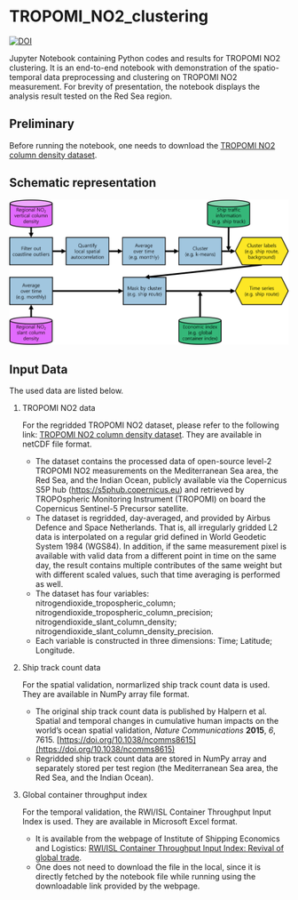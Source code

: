 # TROPOMI_NO2_clustering

[![DOI](https://doi.org/XXXX)](https://doi.org/XXXX)

Jupyter Notebook containing Python codes and results for TROPOMI NO2 clustering.
It is an end-to-end notebook with demonstration of the spatio-temporal data preprocessing and clustering on TROPOMI NO2 measurement.
For brevity of presentation, the notebook displays the analysis result tested on the Red Sea region.

## Preliminary
Before running the notebook, one needs to download the [TROPOMI NO2 column density dataset](https://data.4tu.nl/articles/_/16943725).

## Schematic representation
![schematic representation](scheme.png)

## Input Data
The used data are listed below.

1. TROPOMI NO2 data

    For the regridded TROPOMI NO2 dataset, please refer to the following link: [TROPOMI NO2 column density dataset](https://data.4tu.nl/articles/_/16943725). They are available in netCDF file format.
   
    - The dataset contains the processed data of open-source level-2 TROPOMI NO2 measurements on the Mediterranean Sea area, the Red Sea, and the Indian Ocean, publicly available via the Copernicus S5P hub (https://s5phub.copernicus.eu) and retrieved by TROPOspheric Monitoring Instrument (TROPOMI) on board the Copernicus Sentinel-5 Precursor satellite.
    - The dataset is regridded, day-averaged, and provided by Airbus Defence and Space Netherlands. That is, all irregularly gridded L2 data is interpolated on a regular grid defined in World Geodetic System 1984 (WGS84). In addition, if the same measurement pixel is available with valid data from a different point in time on the same day, the result contains multiple contributes of the same weight but with different scaled values, such that time averaging is performed as well.
    - The dataset has four variables: nitrogendioxide_tropospheric_column; nitrogendioxide_tropospheric_column_precision; nitrogendioxide_slant_column_density; nitrogendioxide_slant_column_density_precision.
    - Each variable is constructed in three dimensions: Time; Latitude; Longitude.

2. Ship track count data

    For the spatial validation, normarlized ship track count data is used. They are available in NumPy array file format.
    
    - The original ship track count data is published by Halpern et al. Spatial and temporal changes in cumulative human impacts on the world’s ocean spatial validation, *Nature Communications* **2015**, *6*, 7615. [https://doi.org/10.1038/ncomms8615](https://doi.org/10.1038/ncomms8615)
    - Regridded ship track count data are stored in NumPy array and separately stored per test region (the Mediterranean Sea area, the Red Sea, and the Indian Ocean).

3. Global container throughput index

    For the temporal validation, the RWI/ISL Container Throughput Input Index is used. They are available in Microsoft Excel format.
    
    - It is available from the webpage of Institute of Shipping Economics and Logistics: [RWI/ISL Container Throughput Input Index: Revival of global trade](https://www.isl.org/en/containerindex/april-2023).
    - One does not need to download the file in the local, since it is directly fetched by the notebook file while running using the downloadable link provided by the webpage.
